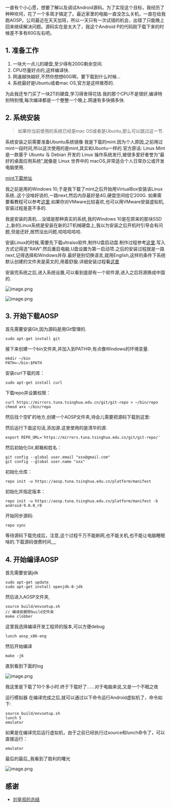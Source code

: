 

一直有个小心愿，想要了解以及调试Android源码。为了实现这个目标，我经历了种种坎坷，花了一个多周才搞定了。最近家里的电脑一直没怎么关机，一直在给我跑AOSP。公司最近在天天加班，所以一天只有一次试错的机会，出错了只能晚上回来继续解决问题。源码实在是太大了，我这个Android P的代码刚下载下来的时候差不多有60G左右吧。

## 1. 准备工作

1. 一块大一点儿的硬盘,至少得有200G剩余空间. 
2. CPU尽量好点的,这样编译快.
3. 网速越快越好,不然你想想60G啊，要下载到什么时候...
4. 系统最好是Ubuntu或者mac OS,官方是这样推荐的. 

为此我还专门买了一块2T的硬盘,学习得舍得花钱.我的那个CPU不是很好,编译特别特别慢,每次编译都是一个整整一个晚上.网速有多快搞多快.

## 2. 系统安装

> 如果你当前使用的系统已经是mac OS或者是Ubuntu,那么可以跳过这一节.

系统安装之前需要准备Ubuntu系统镜像  我是下载的mint.因为个人原因,之前用过mint一段时间,所以这次使用的是mint,其实和Ubuntu一样的.官方原话: Linux Mint 是一款基于 Ubuntu 与 Debian 开发的 Linux 操作系统发行,被很多爱好者誉为“最好的桌面应用系统”,就像是 Linux 世界中的 macOS,非常适合个人日常办公或开发电脑使用.

[mint下载地址](https://www.linuxmint.com/download.php)

我之前是用的Windows 10,于是我下载了mint之后开始用VirtualBox安装该Linux系统..这个没啥好说的,一路next,然后内存最好是4G,硬盘空间给它200G. 如果需要看教程可以参考[这里](https://jingyan.baidu.com/article/7f766daff541cd4101e1d0cd.html).如果你对VMware比较喜欢,也可以用VMware安装虚拟机,安装过程是差不多的.

我是安装的真机....没错是那种真实的系统,我的Windows 10是在原来的那块SSD上,新的Linux系统是安装在新的2T机械硬盘上,我以为安装之后开机时引导会有问题,但是还好,居然没出问题,哈哈哈哈哈.

安装Linux的时候,需要先下载ultraiso软件,制作U盘启动盘.制作过程参考[这里](https://jingyan.baidu.com/article/f3ad7d0f013f6f09c3345bf7.html).写入方式记得选"RAW".然后重启电脑,U盘设置为第一启动项.之后的安装过程就是一路next,记得选择和Windows并存.最好是别切换语言,就用English,这样的条件下系统默认创建的文件夹是英文的,用着舒服.详细安装过程看[这里](https://jingyan.baidu.com/article/f3ad7d0f013f6f09c3345bf7.html)

安装完系统之后,进入系统设置,可以看到底部有一个软件源,进入之后将源换成中国的.

![image.png](WEBRESOURCE607d901bfc0ef345e403f8fce41cc0ad)

![image.png](WEBRESOURCEaf503fb1a380dba87c0ef8001e36482b)


## 3. 开始下载AOSP

首先需要安装Git,因为源码是用Git管理的.

```
sudo apt-get install git
```

接下来创建一个bin文件夹,并加入到PATH中,有点像Windows的环境变量.
```
mkdir ~/bin
PATH=~/bin:$PATH
```

安装curl下载的库：

```
sudo apt-get install curl
```

下载repo并设置权限：
```
curl https://mirrors.tuna.tsinghua.edu.cn/git/git-repo > ~/bin/repo
chmod a+x ~/bin/repo
```

然后找个空旷的地方,创建一个AOSP文件夹,待会儿需要把源码下载到这里:

然后运行下面这句话,添加源.这里使用的是清华的源.
```
export REPO_URL='https://mirrors.tuna.tsinghua.edu.cn/git/git-repo/'
```

然后初始化Git,邮箱和姓名：
```
git config --global user.email "xxx@gmail.com"
git config --global user.name "xxx"
```

初始化仓库：
```
repo init -u https://aosp.tuna.tsinghua.edu.cn/platform/manifest
```

初始化并指定版本：
```
repo init -u https://aosp.tuna.tsinghua.edu.cn/platform/manifest -b android-9.0.0_r8
```

开始同步源码:
```
repo sync
```

等待源码下载完成后，注意,这个过程千万不能断网,也不能关机,也不能让电脑睡眠啥的.下载源码很费时间,,,,

## 4. 开始编译AOSP

首先需要安装jdk
```
sudo apt-get update
sudo apt-get install openjdk-8-jdk
```

然后进入AOSP文件夹,

```
source build/envsetup.sh
// 编译前删除build文件夹
make clobber
```

这里我选择编译开发工程师的版本,可以方便debug

```
lunch aosp_x86-eng
```

然后开始编译

```
make -j6
```

直到看到下面的log

![image.png](WEBRESOURCE90047184db5e7a897d7937d94955e495)

我这里是下载了10个多小时.终于下载好了......对于电脑来说,又是一个不眠之夜

运行模拟器
在编译完成之后,就可以通过以下命令运行Android虚拟机了，命令如下:
```
source build/envsetup.sh
lunch 5
emulator
```
如果是在编译完后运行虚拟机，由于之前已经执行过source和lunch命令了，可以直接运行：
```
emulator
```

最后的最后,,我看到了胜利的曙光

![image.png](WEBRESOURCEd85ff21bc19a93f6df2d643828144be5)


## 感谢

- [刘皇叔的总结](http://liuwangshu.cn/tags/AOSP%E5%9F%BA%E7%A1%80/)